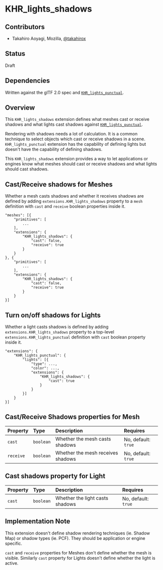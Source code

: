 # KHR\_lights\_shadows

## Contributors

* Takahiro Aoyagi, Mozilla, [@takahirox](https://github.com/takahirox)

## Status

Draft

## Dependencies

Written against the glTF 2.0 spec and
[`KHR_lights_punctual`](https://github.com/KhronosGroup/glTF/tree/main/extensions/2.0/Khronos/KHR_lights_punctual).

## Overview

This `KHR_lights_shadows` extension defines what meshes cast or receive shadows
and what lights cast shadows against
[`KHR_lights_punctual`](https://github.com/KhronosGroup/glTF/tree/main/extensions/2.0/Khronos/KHR_lights_punctual).

Rendering with shadows needs a lot of calculation. It is a common technique to
select objects which cast or receive shadows in a scene.
`KHR_lights_punctual` extension has the capability of defining lights but doesn't
have the capability of defining shadows.

This `KHR_lights_shadows` extension provides a way to let applications or
engines know what meshes should cast or receive shadows and what lights should
cast shadows.

## Cast/Receive shadows for Meshes

Whether a mesh casts shadows and whether it receives shadows are defined by
adding `extensions.KHR_lights_shadows` property to a `mesh` definition
with `cast` and `receive` boolean properties inside it.

```
"meshes": [{
    "primitives": [
        ...
    ],
    "extensions": {
        "KHR_lights_shadows": {
            "cast": false,
            "receive": true
        }
    }
}, {
    "primitives": [
        ...
    ],
    "extensions": {
        "KHR_lights_shadows": {
            "cast": false,
            "receive": true
        }
    }
}]
```

## Turn on/off shadows for Lights

Whether a light casts shadows is defined by adding
`extensions.KHR_lights_shadows` property to a top-level
`extensions.KHR_lights_punctual` definition with `cast` boolean property
inside it.

```
"extensions": {
    "KHR_lights_punctual": {
        "lights": [{
            "type": ...,
            "color": ...,
            "extensions": {
                "KHR_lights_shadows": {
                    "cast": true
                }
            }
        }]
    }
}]
```

## Cast/Receive Shadows properties for Mesh

| Property | Type | Description | Requires |
|:------|:------|:------|:------|
| `cast` | `boolean` | Whether the mesh casts shadows | No, default: `true` |
| `receive` | `boolean` | Whether the mesh receives shadows | No, default: `true` |

## Cast shadows property for Light

| Property | Type | Description | Requires |
|:------|:------|:------|:------|
| `cast` | `boolean` | Whether the light casts shadows | No, default: `true` |

## Implementation Note

This extension doesn't define shadow rendering techniques (ie. Shadow Map) or
shadow types (ie. PCF). They should be application or engine specific.

`cast` and `receive` properties for Meshes don't define whether the mesh is
visible. Similarly `cast` property for Lights doesn't define whether the light
is active.
